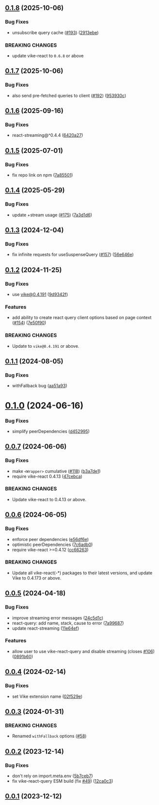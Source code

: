 ## [0.1.8](https://github.com/vikejs/vike-react/compare/vike-react-query@0.1.7...vike-react-query@0.1.8) (2025-10-06)


### Bug Fixes

* unsubscribe query cache ([#193](https://github.com/vikejs/vike-react/issues/193)) ([2913ebe](https://github.com/vikejs/vike-react/commit/2913ebe284c8312f7d941c8c9730cd7a72c25524))


### BREAKING CHANGES

* update vike-react to `0.6.8` or above



## [0.1.7](https://github.com/vikejs/vike-react/compare/vike-react-query@0.1.6...vike-react-query@0.1.7) (2025-10-06)


### Bug Fixes

* also send pre-fetched queries to client ([#192](https://github.com/vikejs/vike-react/issues/192)) ([953930c](https://github.com/vikejs/vike-react/commit/953930cecd3baa1ec2ac5f0f8408e1151c915506))



## [0.1.6](https://github.com/vikejs/vike-react/compare/vike-react-query@0.1.5...vike-react-query@0.1.6) (2025-09-16)


### Bug Fixes

* react-streaming@^0.4.4 ([6420a27](https://github.com/vikejs/vike-react/commit/6420a277e86d0cf829de21f2a22fcf070f1075cd))



## [0.1.5](https://github.com/vikejs/vike-react/compare/vike-react-query@0.1.4...vike-react-query@0.1.5) (2025-07-01)


### Bug Fixes

* fix repo link on npm ([7a85501](https://github.com/vikejs/vike-react/commit/7a85501148774c871a342881cbe9f06678378754))



## [0.1.4](https://github.com/vikejs/vike-react/compare/vike-react-query@0.1.3...vike-react-query@0.1.4) (2025-05-29)


### Bug Fixes

* update +stream usage ([#175](https://github.com/vikejs/vike-react/issues/175)) ([7a3d1d6](https://github.com/vikejs/vike-react/commit/7a3d1d601f0ff2ff45409d92b3226f544eaf24c7))



## [0.1.3](https://github.com/vikejs/vike-react/compare/vike-react-query@0.1.2...vike-react-query@0.1.3) (2024-12-04)


### Bug Fixes

* fix infinite requests for useSuspenseQuery ([#157](https://github.com/vikejs/vike-react/issues/157)) ([56e646e](https://github.com/vikejs/vike-react/commit/56e646e643bfd957970dcef10e03c5841ee7955a))



## [0.1.2](https://github.com/vikejs/vike-react/compare/vike-react-query@0.1.1...vike-react-query@0.1.2) (2024-11-25)


### Bug Fixes

* use vike@0.4.191 ([9d9342f](https://github.com/vikejs/vike-react/commit/9d9342ff496a0d507819eb178cc332a69b2da039))


### Features

* add ability to create react query client options based on page context ([#154](https://github.com/vikejs/vike-react/issues/154)) ([7e50f90](https://github.com/vikejs/vike-react/commit/7e50f907c42e7e7553e3aca22e6f73034fed8c38))


### BREAKING CHANGES

* Update to `vike@0.4.191` or above.



## [0.1.1](https://github.com/vikejs/vike-react/compare/vike-react-query@0.1.0...vike-react-query@0.1.1) (2024-08-05)


### Bug Fixes

* withFallback bug ([aa51a93](https://github.com/vikejs/vike-react/commit/aa51a93d40cbd5fc04225a56d2be546b794c1fb2))



# [0.1.0](https://github.com/vikejs/vike-react/compare/vike-react-query@0.0.7...vike-react-query@0.1.0) (2024-06-16)


### Bug Fixes

* simplify peerDependencies ([d452995](https://github.com/vikejs/vike-react/commit/d4529953ebc403be454f1f443601dbb059b63b62))



## [0.0.7](https://github.com/vikejs/vike-react/compare/vike-react-query@0.0.6...vike-react-query@0.0.7) (2024-06-06)


### Bug Fixes

* make `<Wrapper>` cumulative ([#118](https://github.com/vikejs/vike-react/issues/118)) ([b3a7de1](https://github.com/vikejs/vike-react/commit/b3a7de15e29d5aed9c881648fc929d5a29fe65ca))
* require vike-react 0.4.13 ([47cebca](https://github.com/vikejs/vike-react/commit/47cebca5a875dc75ec50ccdfc10650054503a219))


### BREAKING CHANGES

* Update vike-react to 0.4.13 or above.



## [0.0.6](https://github.com/vikejs/vike-react/compare/vike-react-query@0.0.5...vike-react-query@0.0.6) (2024-06-05)


### Bug Fixes

* enforce peer dependencies ([e56df6e](https://github.com/vikejs/vike-react/commit/e56df6e0f24541507cec96a506e255d7e862c43b))
* optimistic peerDependencies ([7c6adb0](https://github.com/vikejs/vike-react/commit/7c6adb0eaf36b442a606954f5270988d468818d5))
* require vike-react >=0.4.12 ([cc66263](https://github.com/vikejs/vike-react/commit/cc66263d47842d1d2b975f9489f9bbdc05120695))


### BREAKING CHANGES

* Update all vike-react(-*) packages to their latest
versions, and update Vike to 0.4.173 or above.



## [0.0.5](https://github.com/vikejs/vike-react/compare/vike-react-query@0.0.4...vike-react-query@0.0.5) (2024-04-18)


### Bug Fixes

* improve streaming error messages ([24c5d1c](https://github.com/vikejs/vike-react/commit/24c5d1cf0ce5177c5a6f19c5bd0f97647d857967))
* react-query: add name, stack, cause to error ([7a99687](https://github.com/vikejs/vike-react/commit/7a99687d07cfc3338575117a27a8dd9947e61269))
* update react-streaming ([11e64ef](https://github.com/vikejs/vike-react/commit/11e64efb359308c853c17a26397b6d913fc65761))


### Features

* allow user to use vike-react-query and disable streaming (closes [#106](https://github.com/vikejs/vike-react/issues/106)) ([0891b60](https://github.com/vikejs/vike-react/commit/0891b60a4da6c277179f0092cab882a50b6a9de5))



## [0.0.4](https://github.com/vikejs/vike-react/compare/vike-react-query@0.0.3...vike-react-query@0.0.4) (2024-02-14)


### Bug Fixes

* set Vike extension name ([02f529e](https://github.com/vikejs/vike-react/commit/02f529eae721f4976fe55ca21ead1bb13e4374e9))



## [0.0.3](https://github.com/vikejs/vike-react/compare/vike-react-query@0.0.2...vike-react-query@0.0.3) (2024-01-31)


### BREAKING CHANGES

* Renamed `withFallback` options ([#58](https://github.com/vikejs/vike-react/pull/58))



## [0.0.2](https://github.com/vikejs/vike-react/compare/vike-react-query@0.0.1...vike-react-query@0.0.2) (2023-12-14)


### Bug Fixes

* don't rely on import.meta.env ([5b7ceb7](https://github.com/vikejs/vike-react/commit/5b7ceb769c43a60f9c10978f989099972b6ac6cc))
* fix vike-react-query ESM build (fix [#49](https://github.com/vikejs/vike-react/issues/49)) ([12ca0c3](https://github.com/vikejs/vike-react/commit/12ca0c3c5ca673cf179078b5ddb57982b0a20ebc))



## [0.0.1](https://github.com/vikejs/vike-react/releases/tag/vike-react-query@0.0.1) (2023-12-12)
